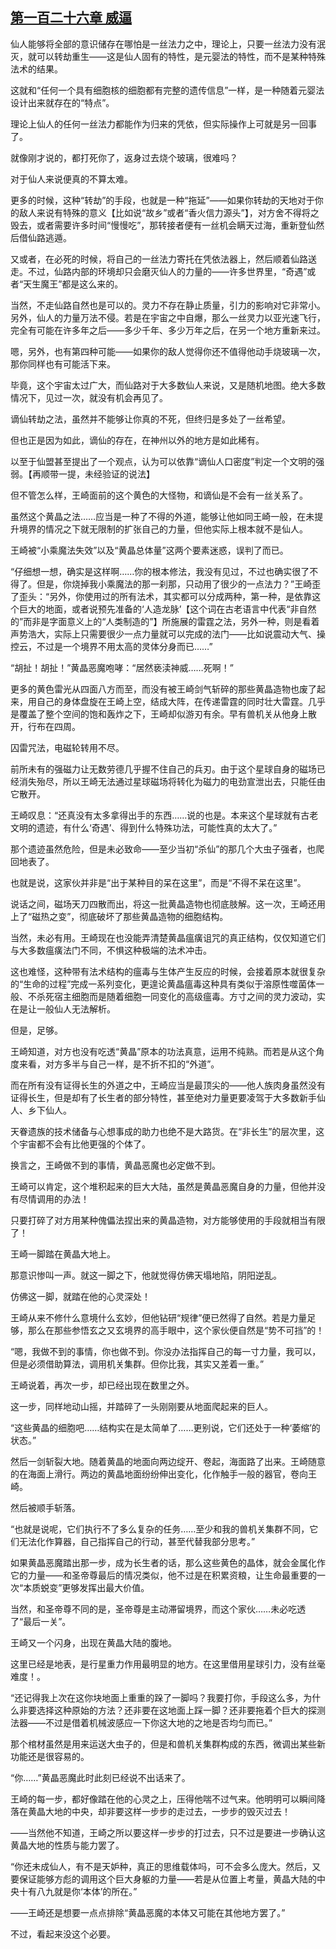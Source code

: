 ## [第一百二十六章 威逼](https://www.xxbiquge.com/11_11207/9214865.html)


  仙人能够将全部的意识储存在哪怕是一丝法力之中，理论上，只要一丝法力没有泯灭，就可以转劫重生——这是仙人固有的特性，是元婴法的特性，而不是某种特殊法术的结果。

  这就和“任何一个具有细胞核的细胞都有完整的遗传信息”一样，是一种随着元婴法设计出来就存在的“特点”。

  理论上仙人的任何一丝法力都能作为归来的凭依，但实际操作上可就是另一回事了。

  就像刚才说的，都打死你了，返身过去烧个玻璃，很难吗？

  对于仙人来说便真的不算太难。

  更多的时候，这种“转劫”的手段，也就是一种“拖延”——如果你转劫的天地对于你的敌人来说有特殊的意义【比如说“故乡”或者“香火信力源头”】，对方舍不得将之毁去，或者需要许多时间“慢慢吃”，那转接者便有一丝机会瞒天过海，重新登仙然后借仙路逃遁。

  又或者，在必死的时候，将自己的一丝法力寄托在凭依法器上，然后顺着仙路送走。不过，仙路内部的环境却只会磨灭仙人的力量的——许多世界里，“奇遇”或者“天生魔王”都是这么来的。

  当然，不走仙路自然也是可以的。灵力不存在静止质量，引力的影响对它非常小。另外，仙人的力量万法不侵。若是在宇宙之中自爆，那么一丝灵力以亚光速飞行，完全有可能在许多年之后——多少千年、多少万年之后，在另一个地方重新来过。

  嗯，另外，也有第四种可能——如果你的敌人觉得你还不值得他动手烧玻璃一次，那你同样也有可能活下来。

  毕竟，这个宇宙太过广大，而仙路对于大多数仙人来说，又是随机地图。绝大多数情况下，见过一次，就没有机会再见了。

  谪仙转劫之法，虽然并不能够让你真的不死，但终归是多处了一丝希望。

  但也正是因为如此，谪仙的存在，在神州以外的地方是如此稀有。

  以至于仙盟甚至提出了一个观点，认为可以依靠“谪仙人口密度”判定一个文明的强弱。【再顺带一提，未经验证的说法】

  但不管怎么样，王崎面前的这个黄色的大怪物，和谪仙是不会有一丝关系了。

  虽然这个黄晶之法……应当是一种了不得的外道，能够让他如同王崎一般，在未提升境界的情况之下就无限制的扩张自己的力量，但他实际上根本就不是仙人。

  王崎被“小乘魔法失效”以及“黄晶总体量”这两个要素迷惑，误判了而已。

  “仔细想一想，确实是这样啊……你的根本修法，我没有见过，不过也确实很了不得了。但是，你烧掉我小乘魔法的那一刹那，只动用了很少的一点法力？”王崎歪了歪头：“另外，你使用过的所有法术，其实都可以分成两种，第一种，是依靠这个巨大的地面，或者说预先准备的‘人造龙脉’【这个词在古老语言中代表“非自然的”而非是字面意义上的“人类制造的”】所施展的雷霆之法，另外一种，则是看着声势浩大，实际上只需要很少一点力量就可以完成的法门——比如说震动大气、操控云，不过是一个境界不用太高的灵体分身而已……”

  “胡扯！胡扯！”黄晶恶魔咆哮：“居然亵渎神威……死啊！”

  更多的黄色雷光从四面八方而至，而没有被王崎剑气斩碎的那些黄晶造物也废了起来，用自己的身体盘旋在王崎上空，结成大阵，在传递雷霆的同时壮大雷霆。几乎是覆盖了整个空间的饱和轰炸之下，王崎却似游刃有余。早有兽机关从他身上散开，行布在四周。

  囚雷咒法，电磁轮转用不尽。

  前所未有的强磁力让无数劳德几乎握不住自己的兵刃。由于这个星球自身的磁场已经消失殆尽，所以王崎无法通过星球磁场将转化为磁力的电劲宣泄出去，只能任由它散开。

  王崎叹息：“还真没有太多拿得出手的东西……说的也是。本来这个星球就有古老文明的遗迹，有什么‘奇遇’、得到什么特殊功法，可能性真的太大了。”

  那个遗迹虽然危险，但是未必致命——至少当初“杀仙”的那几个大虫子强者，也爬回地表了。

  也就是说，这家伙并非是“出于某种目的呆在这里”，而是“不得不呆在这里”。

  说话之间，磁场天刀四散而出，将这一批黄晶造物也彻底肢解。这一次，王崎还用上了“磁热之变”，彻底破坏了那些黄晶造物的细胞结构。

  当然，未必有用。王崎现在也没能弄清楚黄晶瘟癀诅咒的真正结构，仅仅知道它们与大多数瘟癀法门不同，不惧这种极端的法术冲击。

  这也难怪，这种带有法术结构的瘟毒与生体产生反应的时候，会接着原本就很复杂的“生命的过程”完成一系列变化，更遑论黄晶瘟毒这种具有类似于溶原性噬菌体一般、不杀死宿主细胞而是随着细胞一同变化的高级瘟毒。方寸之间的灵力波动，实在是让一般仙人无法解析。

  但是，足够。

  王崎知道，对方也没有吃透“黄晶”原本的功法真意，运用不纯熟。而若是从这个角度来看，对方多半与自己一样，是不折不扣的“外道”。

  而在所有没有证得长生的外道之中，王崎应当是最顶尖的——他人族肉身虽然没有证得长生，但是却有了长生者的部分特性，甚至绝对力量更要凌驾于大多数新手仙人、乡下仙人。

  天眷遗族的技术储备与心想事成的助力也绝不是大路货。在“非长生”的层次里，这个宇宙都不会有比他更强的个体了。

  换言之，王崎做不到的事情，黄晶恶魔也必定做不到。

  王崎可以肯定，这个堆积起来的巨大大陆，虽然是黄晶恶魔自身的力量，但他并没有尽情调用的办法！

  只要打碎了对方用某种傀儡法捏出来的黄晶造物，对方能够使用的手段就相当有限了！

  王崎一脚踏在黄晶大地上。

  那意识惨叫一声。就这一脚之下，他就觉得仿佛天塌地陷，阴阳逆乱。

  仿佛这一脚，就踏在他的心灵深处！

  王崎从来不修什么意境什么玄妙，但他钻研“规律”便已然得了自然。若是力量足够，那么在那些参悟玄之又玄境界的高手眼中，这个家伙便自然是“势不可挡”的！

  “嗯，我做不到的事情，你也做不到。你没办法指挥自己的每一寸力量，我可以，但是必须借助算法，调用机关集群。但你比我，其实又差着一重。”

  王崎说着，再次一步，却已经出现在数里之外。

  这一步，同样地动山摇，并踏碎了一头刚刚要从地面爬起来的巨人。

  “这些黄晶的细胞吧……结构实在是太简单了……更别说，它们还处于一种‘萎缩’的状态。”

  然后一剑斩裂大地。随着黄晶的地面向两边绽开、卷起，海面路了出来。王崎随意的在海面上滑行。两边的黄晶地面纷纷伸出变化，化作触手一般的器官，卷向王崎。

  然后被顺手斩落。

  “也就是说呢，它们执行不了多么复杂的任务……至少和我的兽机关集群不同，它们无法化作算器，自己指挥自己的行动，甚至代替我部分思考。”

  如果黄晶恶魔踏出那一步，成为长生者的话，那么这些黄色的晶体，就会金属化作它的力量——和圣帝尊最后的情况类似，他不过是在积累资粮，让生命最重要的一次“本质蜕变”更够发挥出最大价值。

  当然，和圣帝尊不同的是，圣帝尊是主动滞留境界，而这个家伙……未必吃透了“最后一关”。

  王崎又一个闪身，出现在黄晶大陆的腹地。

  这里已经是地表，是行星重力作用最明显的地方。在这里借用星球引力，没有丝毫难度！。

  “还记得我上次在这你块地面上重重的跺了一脚吗？我要打你，手段这么多，为什么非要选择这种原始的方法？还非要在这地面上踩一脚？还非要拖着个巨大的探测法器——不过是借着机械波感应一下你这大地的之地是否均匀而已。”

  那个棺材虽然是用来运送大虫子的，但是和兽机关集群构成的东西，微调出某些新功能还是很容易的。

  “你……”黄晶恶魔此时此刻已经说不出话来了。

  王崎的每一步，都好像踏在他的心灵之上，压得他喘不过气来。他明明可以瞬间降落在黄晶大地的中央，却非要这样一步步的走过去，一步步的毁灭过去！

  ——当然他不知道，王崎之所以要这样一步步的打过去，只不过是要进一步确认这黄晶大地的性质与能力罢了。

  “你还未成仙人，有不是天妒种，真正的思维载体吗，可不会多么庞大。然后，又要保证能够方彪的调用这个巨大身躯的力量——若是从位置上考量，黄晶大陆的中央十有八九就是你‘本体’的所在。”

  ——王崎还是想要一点点排除“黄晶恶魔的本体又可能在其他地方罢了。”

  不过，看起来没这个必要。
